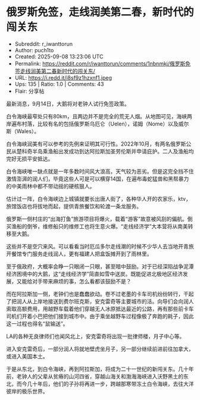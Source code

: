 # 俄罗斯免签，走线润美第二春，新时代的闯关东

- Subreddit: r_iwanttorun
- Author: puch1to
- Created: 2025-09-08 13:23:06 UTC
- Permalink: https://reddit.com/r/iwanttorun/comments/1nbnmkj/俄罗斯免签走线润美第二春新时代的闯关东/
- URL: https://i.redd.it/i8sf9z1hzxnf1.jpeg
- Ups: 135 | Ratio: 1.0 | Comments: 43
- Flair: 分享帖


最新消息，9月14日，大鹅将对老钟人试行免签政策。

白令海峡最窄处只有80km，且两边并不是完全的荒无人烟。从地图可见，海峡两岸遍布村落，比较有名的包括俄罗斯乌厄仑（Uelen），诺姆（Nome）以及威尔斯（Wales）。

白令海峡润美有可以参考的先例来证明其可行性。2022年10月，有两名俄罗斯公民从楚科奇半岛乘渔船出发成功到达阿拉斯加圣劳伦斯并申请庇护。二人及渔船均完好无损平安抵达。

白令海峡唯一缺点就是一年多数时间风大浪高，天气较为恶劣。但是这完全挡不住激情澎湃的润人们，毕竟这些人可是可以横穿14国，在遍布毒蛇猛兽和黑帮暴力的中美雨林中都不带动摇的硬核狠人。

估计过一阵，白令海峡边上城镇就要长出唐人街了，各种华人开的农家乐，ktv，旅馆饭店也将拔地而起，提供青旅餐饮和轮渡一条龙服务。

俄罗斯一侧村庄的“出海打鱼”旅游项目将爆火，载着“游客”故意被风刮的偏航。倒买渔船的倒爷，维修船只的维修工也将生意火爆。“走线经济学”大本营将从南美转移至大鹅。

这些并不是空穴来风。可以看看当时厄瓜多尔走线潮的时候不少华人去当地开青旅开餐馆专门服务走线润人，更有福建人把盒饭摊开到了雨林里。

至于俄政府，大概率会睁一只眼闭一只眼，甚至暗中鼓励。对于已经深陷战争泥潭经济困境中的大鹅，这“走线经济学”简直如雪中送炭。既能促进北极地区经济发展，又能给对手带来麻烦的事，怎么看都该鼓励不是？

而在阿拉斯加一侧，老钟们也是蠢蠢欲动。卷不过老墨的卡车司机纷纷转行，干起了把润人从上岸地接送到费尔班克斯，安克雷奇等主要城市的活。向导们会向润人索取高额费用，用越野车载着他们穿越无人冰原抵达最近的公路，再有那些前卡车司机们开着小巴把他们接到城市中。由于乘坐越野车过程像极了奔跑的耗子，因此这一过程也得名“鼠输送”。

LA的各种无良律师们也闻风北上，安克雷奇将出现一批律师楼，月子中心等。

进入安克雷奇后，一部分润人将就地壁虎坐月子，另一部分继续前进前往加拿大，或进入美国本土。

于是从东北，到白令海峡，再到阿拉斯加，将成为二十一世纪的新闯关东。几十年前，老钟人的父辈从贫瘠的山河四省，穿越山海关和渤海海峡进入沃野黑土的东北，而今几十年后，他们的子孙将再进一步，跨越那寒带冻土白令海峡，去往大洋彼岸的极乐世界。

